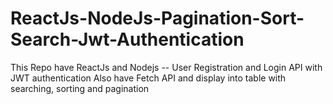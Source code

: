 # ReactJs-NodeJs-Pagination-Sort-Search-Jwt-Authentication
This Repo have ReactJs and Nodejs -- User Registration and Login API with JWT authentication Also have Fetch API and display into table with searching, sorting and pagination
